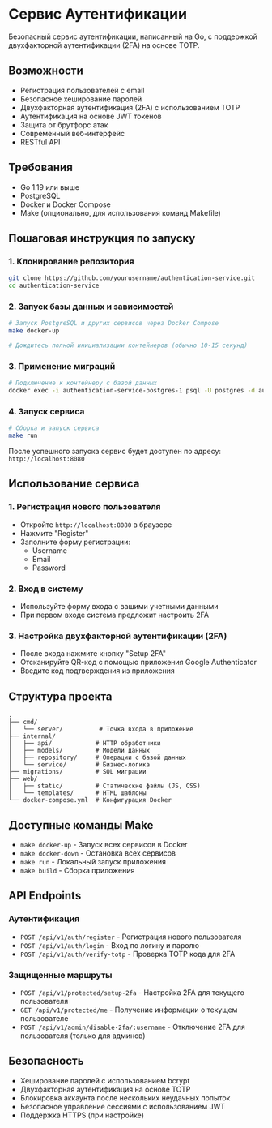 # Сервис Аутентификации

Безопасный сервис аутентификации, написанный на Go, с поддержкой двухфакторной аутентификации (2FA) на основе TOTP.

## Возможности

- Регистрация пользователей с email
- Безопасное хеширование паролей
- Двухфакторная аутентификация (2FA) с использованием TOTP
- Аутентификация на основе JWT токенов
- Защита от брутфорс атак
- Современный веб-интерфейс
- RESTful API

## Требования

- Go 1.19 или выше
- PostgreSQL
- Docker и Docker Compose
- Make (опционально, для использования команд Makefile)

## Пошаговая инструкция по запуску

### 1. Клонирование репозитория

```bash
git clone https://github.com/yourusername/authentication-service.git
cd authentication-service
```

### 2. Запуск базы данных и зависимостей

```bash
# Запуск PostgreSQL и других сервисов через Docker Compose
make docker-up

# Дождитесь полной инициализации контейнеров (обычно 10-15 секунд)
```

### 3. Применение миграций

```bash
# Подключение к контейнеру с базой данных
docker exec -i authentication-service-postgres-1 psql -U postgres -d auth_db < migrations/001_init.sql
```

### 4. Запуск сервиса

```bash
# Сборка и запуск сервиса
make run
```

После успешного запуска сервис будет доступен по адресу: `http://localhost:8080`

## Использование сервиса

### 1. Регистрация нового пользователя
- Откройте `http://localhost:8080` в браузере
- Нажмите "Register"
- Заполните форму регистрации:
  - Username
  - Email
  - Password

### 2. Вход в систему
- Используйте форму входа с вашими учетными данными
- При первом входе система предложит настроить 2FA

### 3. Настройка двухфакторной аутентификации (2FA)
- После входа нажмите кнопку "Setup 2FA"
- Отсканируйте QR-код с помощью приложения Google Authenticator
- Введите код подтверждения из приложения

## Структура проекта

```
.
├── cmd/
│   └── server/          # Точка входа в приложение
├── internal/
│   ├── api/            # HTTP обработчики
│   ├── models/         # Модели данных
│   ├── repository/     # Операции с базой данных
│   └── service/        # Бизнес-логика
├── migrations/         # SQL миграции
├── web/
│   ├── static/         # Статические файлы (JS, CSS)
│   └── templates/      # HTML шаблоны
└── docker-compose.yml  # Конфигурация Docker
```

## Доступные команды Make

- `make docker-up` - Запуск всех сервисов в Docker
- `make docker-down` - Остановка всех сервисов
- `make run` - Локальный запуск приложения
- `make build` - Сборка приложения

## API Endpoints

### Аутентификация

- `POST /api/v1/auth/register` - Регистрация нового пользователя
- `POST /api/v1/auth/login` - Вход по логину и паролю
- `POST /api/v1/auth/verify-totp` - Проверка TOTP кода для 2FA

### Защищенные маршруты

- `POST /api/v1/protected/setup-2fa` - Настройка 2FA для текущего пользователя
- `GET /api/v1/protected/me` - Получение информации о текущем пользователе
- `POST /api/v1/admin/disable-2fa/:username` - Отключение 2FA для пользователя (только для админов)

## Безопасность

- Хеширование паролей с использованием bcrypt
- Двухфакторная аутентификация на основе TOTP
- Блокировка аккаунта после нескольких неудачных попыток
- Безопасное управление сессиями с использованием JWT
- Поддержка HTTPS (при настройке)
